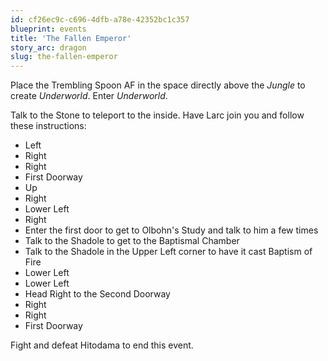 ```yaml
---
id: cf26ec9c-c696-4dfb-a78e-42352bc1c357
blueprint: events
title: 'The Fallen Emperor'
story_arc: dragon
slug: the-fallen-emperor
---
```

Place the Trembling Spoon AF in the space directly above the *Jungle* to create *Underworld*. Enter *Underworld*.

Talk to the Stone to teleport to the inside. Have Larc join you and follow these instructions:

* Left
* Right
* Right
* First Doorway
* Up
* Right
* Lower Left
* Right
* Enter the first door to get to Olbohn's Study and talk to him a few times
* Talk to the Shadole to get to the Baptismal Chamber
* Talk to the Shadole in the Upper Left corner to have it cast Baptism of Fire
* Lower Left
* Lower Left
* Head Right to the Second Doorway
* Right
* Right
* First Doorway

Fight and defeat Hitodama to end this event.